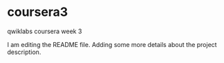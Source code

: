 # coursera3
qwiklabs coursera week 3

I am editing the README file. Adding some more details about the project description.
